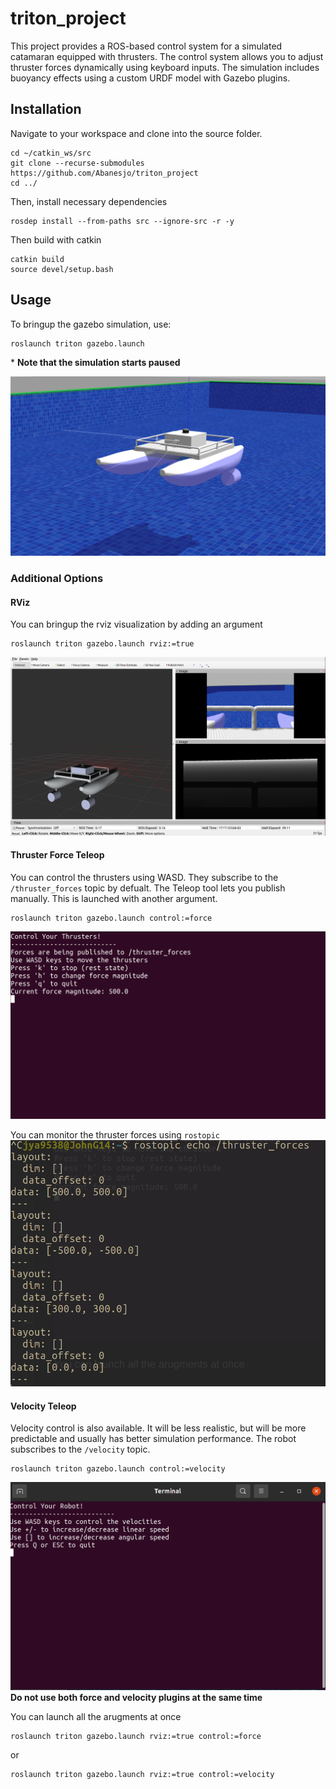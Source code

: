 # triton_project
This project provides a ROS-based control system for a simulated catamaran equipped with thrusters. The control system allows you to adjust thruster forces dynamically using keyboard inputs. The simulation includes buoyancy effects using a custom URDF model with Gazebo plugins.

## Installation
Navigate to your workspace and clone into the source folder.
```
cd ~/catkin_ws/src
git clone --recurse-submodules https://github.com/Abanesjo/triton_project
cd ../
```
Then, install necessary dependencies
```
rosdep install --from-paths src --ignore-src -r -y
```
Then build with catkin
```
catkin build
source devel/setup.bash
```

## Usage

To bringup the gazebo simulation, use:
```
roslaunch triton gazebo.launch
```
\* **Note that the simulation starts paused**

![gazebo_simulation](docs/gazebo.png)

### Additional Options

#### RViz
You can bringup the rviz visualization by adding an argument
```
roslaunch triton gazebo.launch rviz:=true
```
![rviz](docs/rviz.png)

#### Thruster Force Teleop
You can control the thrusters using WASD. They subscribe to the <code>/thruster_forces</code> topic by defualt. The Teleop tool lets you publish manually. This is launched with another argument.
```
roslaunch triton gazebo.launch control:=force
```
![control](docs/control.png)

You can monitor the thruster forces using <code>rostopic</code>
![rostopic](docs/rostopic.png)

#### Velocity Teleop
Velocity control is also available. It will be less realistic, but will be more predictable and usually has better simulation performance. The robot subscribes to the <code>/velocity</code> topic.
```
roslaunch triton gazebo.launch control:=velocity
```
![velocity](docs/velocity.png)
**Do not use both force and velocity plugins at the same time**

You can launch all the arugments at once
```
roslaunch triton gazebo.launch rviz:=true control:=force
```
or
```
roslaunch triton gazebo.launch rviz:=true control:=velocity
```
